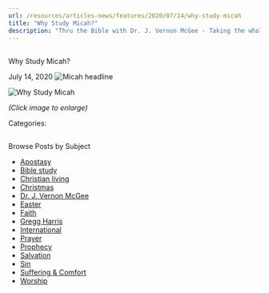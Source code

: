 ```yaml
---
url: /resources/articles-news/features/2020/07/14/why-study-micah
title: "Why Study Micah?"
description: "Thru the Bible with Dr. J. Vernon McGee - Taking the whole Word to the whole world"
---
```







## 
 Why Study Micah?


July 14, 2020
![](https://ttb.org/images/default-source/why-study/micah-headline9f180478-aaf7-4f78-84bf-cdd50554541e.jpg?sfvrsn=b241f16_1 "Micah headline")




![Why Study Micah](/images/default-source/why-study/why-study-micah.jpg?sfvrsn=70241f16_0)

*(Click image to enlarge)*



Categories: 









## 
 Browse Posts by Subject


* [Apostasy](/resources/articles-news/-in-tags/tags/Apostasy)
* [Bible study](/resources/articles-news/-in-tags/tags/Bible-study)
* [Christian living](/resources/articles-news/-in-tags/tags/Christian-living)
* [Christmas](/resources/articles-news/-in-tags/tags/Christmas)
* [Dr. J. Vernon McGee](/resources/articles-news/-in-tags/tags/Dr-J-Vernon-McGee)
* [Easter](/resources/articles-news/-in-tags/tags/easter)
* [Faith](/resources/articles-news/-in-tags/tags/Faith)
* [Gregg Harris](/resources/articles-news/-in-tags/tags/Gregg-Harris)
* [International](/resources/articles-news/-in-tags/tags/International)
* [Prayer](/resources/articles-news/-in-tags/tags/prayer)
* [Prophecy](/resources/articles-news/-in-tags/tags/Prophecy)
* [Salvation](/resources/articles-news/-in-tags/tags/Salvation)
* [Sin](/resources/articles-news/-in-tags/tags/sin)
* [Suffering & Comfort](/resources/articles-news/-in-tags/tags/Suffering-Comfort)
* [Worship](/resources/articles-news/-in-tags/tags/worship)






